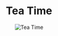 <h1 align="center"> Tea Time </h1>
<div align="center">
  <img src="https://raw.githubusercontent.com/edsonibarra54/TeaTime-JavaGame/master/images/title.png" alt="Tea Time">
</div>